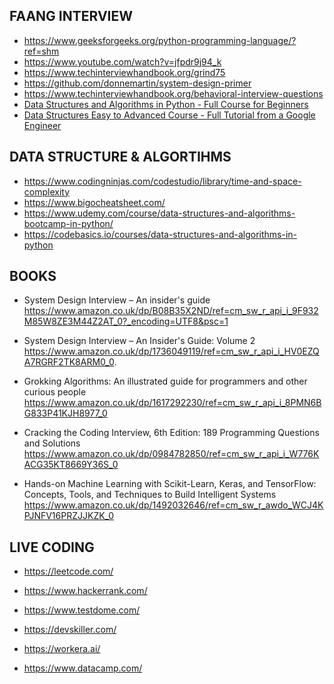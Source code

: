 
## FAANG INTERVIEW

- https://www.geeksforgeeks.org/python-programming-language/?ref=shm
- https://www.youtube.com/watch?v=jfpdr9j94_k
- https://www.techinterviewhandbook.org/grind75
- https://github.com/donnemartin/system-design-primer
- https://www.techinterviewhandbook.org/behavioral-interview-questions
- [Data Structures and Algorithms in Python - Full Course for Beginners](https://www.youtube.com/watch?v=pkYVOmU3MgA)
- [Data Structures Easy to Advanced Course - Full Tutorial from a Google Engineer](https://www.youtube.com/watch?v=RBSGKlAvoiM)

## DATA STRUCTURE & ALGORTIHMS

- https://www.codingninjas.com/codestudio/library/time-and-space-complexity
- https://www.bigocheatsheet.com/
- https://www.udemy.com/course/data-structures-and-algorithms-bootcamp-in-python/
- https://codebasics.io/courses/data-structures-and-algorithms-in-python

## BOOKS

- System Design Interview – An insider's guide
https://www.amazon.co.uk/dp/B08B35X2ND/ref=cm_sw_r_api_i_9F932M85W8ZE3M44Z2AT_0?_encoding=UTF8&psc=1 

- System Design Interview – An Insider's Guide: Volume 2
https://www.amazon.co.uk/dp/1736049119/ref=cm_sw_r_api_i_HV0EZQA7RGRF2TK8ARM0_0. 

- Grokking Algorithms: An illustrated guide for programmers and other curious people
https://www.amazon.co.uk/dp/1617292230/ref=cm_sw_r_api_i_8PMN6BG833P41KJH8977_0

- Cracking the Coding Interview, 6th Edition: 189 Programming Questions and Solutions
https://www.amazon.co.uk/dp/0984782850/ref=cm_sw_r_api_i_W776KACG35KT8669Y36S_0

- Hands-on Machine Learning with Scikit-Learn, Keras, and TensorFlow: Concepts, Tools, and Techniques to Build Intelligent Systems
https://www.amazon.co.uk/dp/1492032646/ref=cm_sw_r_awdo_WCJ4KPJNFV16PRZJJKZK_0

## LIVE CODING

- https://leetcode.com/

- https://www.hackerrank.com/

- https://www.testdome.com/

- https://devskiller.com/

- https://workera.ai/

- https://www.datacamp.com/


